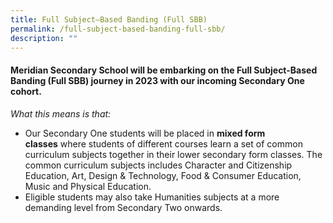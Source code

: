 ```yaml
---
title: Full Subject–Based Banding (Full SBB)
permalink: /full-subject-based-banding-full-sbb/
description: ""
---
```


#### **Meridian Secondary School will be embarking on the Full Subject-Based Banding (Full SBB) journey in 2023 with our incoming Secondary One cohort.**

_What this means is that:_

*   Our Secondary One students will be placed in **mixed form classes** where students of different courses learn a set of common curriculum subjects together in their lower secondary form classes. The common curriculum subjects includes Character and Citizenship Education, Art, Design & Technology, Food & Consumer Education, Music and Physical Education.
*   Eligible students may also take Humanities subjects at a more demanding level from Secondary Two onwards.